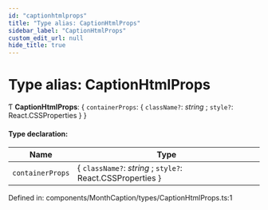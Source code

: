 ```yaml
---
id: "captionhtmlprops"
title: "Type alias: CaptionHtmlProps"
sidebar_label: "CaptionHtmlProps"
custom_edit_url: null
hide_title: true
---
```


# Type alias: CaptionHtmlProps

Ƭ **CaptionHtmlProps**: { `containerProps`: { `className?`: *string* ; `style?`: React.CSSProperties  }  }

#### Type declaration:

Name | Type |
------ | ------ |
`containerProps` | { `className?`: *string* ; `style?`: React.CSSProperties  } |

Defined in: components/MonthCaption/types/CaptionHtmlProps.ts:1
